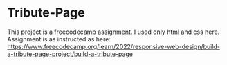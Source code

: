 # Tribute-Page
This project is a freecodecamp assignment. I used only html and css here. Assignment is as instructed as here: https://www.freecodecamp.org/learn/2022/responsive-web-design/build-a-tribute-page-project/build-a-tribute-page
